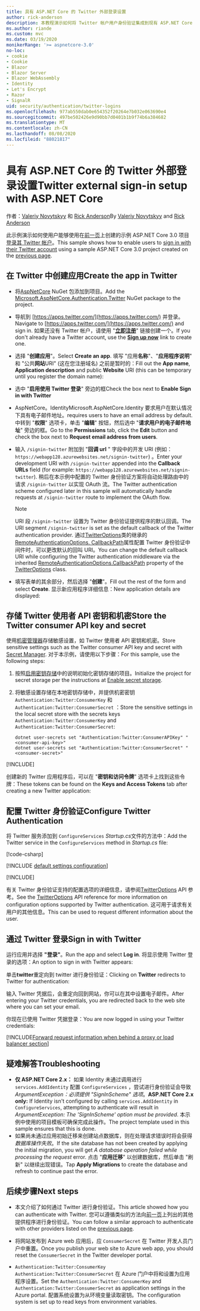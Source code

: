 ```yaml
---
title: 具有 ASP.NET Core 的 Twitter 外部登录设置
author: rick-anderson
description: 本教程演示如何将 Twitter 帐户用户身份验证集成到现有 ASP.NET Core 应用。
ms.author: riande
ms.custom: mvc
ms.date: 03/19/2020
monikerRange: '>= aspnetcore-3.0'
no-loc:
- cookie
- Cookie
- Blazor
- Blazor Server
- Blazor WebAssembly
- Identity
- Let's Encrypt
- Razor
- SignalR
uid: security/authentication/twitter-logins
ms.openlocfilehash: 977ab550dab0e654352f20264e7b032e063690e4
ms.sourcegitcommit: 497be502426e9d90bb7d0401b1b9f74b6a384682
ms.translationtype: MT
ms.contentlocale: zh-CN
ms.lasthandoff: 08/08/2020
ms.locfileid: "88021817"
---
```

# <a name="twitter-external-sign-in-setup-with-aspnet-core"></a><span data-ttu-id="58367-103">具有 ASP.NET Core 的 Twitter 外部登录设置</span><span class="sxs-lookup"><span data-stu-id="58367-103">Twitter external sign-in setup with ASP.NET Core</span></span>

<span data-ttu-id="58367-104">作者：[Valeriy Novytskyy](https://github.com/01binary) 和 [Rick Anderson](https://twitter.com/RickAndMSFT)</span><span class="sxs-lookup"><span data-stu-id="58367-104">By [Valeriy Novytskyy](https://github.com/01binary) and [Rick Anderson](https://twitter.com/RickAndMSFT)</span></span>

<span data-ttu-id="58367-105">此示例演示如何使用户能够使用在[前一页](xref:security/authentication/social/index)上创建的示例 ASP.NET Core 3.0 项目[登录其 Twitter 帐户](https://dev.twitter.com/web/sign-in/desktop-browser)。</span><span class="sxs-lookup"><span data-stu-id="58367-105">This sample shows how to enable users to [sign in with their Twitter account](https://dev.twitter.com/web/sign-in/desktop-browser) using a sample ASP.NET Core 3.0 project created on the [previous page](xref:security/authentication/social/index).</span></span>

## <a name="create-the-app-in-twitter"></a><span data-ttu-id="58367-106">在 Twitter 中创建应用</span><span class="sxs-lookup"><span data-stu-id="58367-106">Create the app in Twitter</span></span>

* <span data-ttu-id="58367-107">将[AspNetCore](https://www.nuget.org/packages/Microsoft.AspNetCore.Authentication.Twitter/3.0.0) NuGet 包添加到项目。</span><span class="sxs-lookup"><span data-stu-id="58367-107">Add the [Microsoft.AspNetCore.Authentication.Twitter](https://www.nuget.org/packages/Microsoft.AspNetCore.Authentication.Twitter/3.0.0) NuGet package to the project.</span></span>

* <span data-ttu-id="58367-108">导航到 [https://apps.twitter.com/](https://apps.twitter.com/) 并登录。</span><span class="sxs-lookup"><span data-stu-id="58367-108">Navigate to [https://apps.twitter.com/](https://apps.twitter.com/) and sign in.</span></span> <span data-ttu-id="58367-109">如果还没有 Twitter 帐户，请使用 "**[立即注册](https://twitter.com/signup)**" 链接创建一个。</span><span class="sxs-lookup"><span data-stu-id="58367-109">If you don't already have a Twitter account, use the **[Sign up now](https://twitter.com/signup)** link to create one.</span></span>

* <span data-ttu-id="58367-110">选择 "**创建应用**"。</span><span class="sxs-lookup"><span data-stu-id="58367-110">Select **Create an app**.</span></span> <span data-ttu-id="58367-111">填写 "应用**名称**"、"**应用程序说明**" 和 "公共**网站**URI" (这在您注册域名) 之前是暂时的：</span><span class="sxs-lookup"><span data-stu-id="58367-111">Fill out the **App name**, **Application description** and public **Website** URI (this can be temporary until you register the domain name):</span></span>

* <span data-ttu-id="58367-112">选中 "**启用使用 Twitter 登录**" 旁边的框</span><span class="sxs-lookup"><span data-stu-id="58367-112">Check the box next to **Enable Sign in with Twitter**</span></span>

* <span data-ttu-id="58367-113">AspNetCore。Identity</span><span class="sxs-lookup"><span data-stu-id="58367-113">Microsoft.AspNetCore.Identity</span></span> <span data-ttu-id="58367-114">要求用户在默认情况下具有电子邮件地址。</span><span class="sxs-lookup"><span data-stu-id="58367-114">requires users to have an email address by default.</span></span> <span data-ttu-id="58367-115">中转到 "**权限**" 选项卡，单击 "**编辑**" 按钮，然后选中 "**请求用户的电子邮件地址**" 旁边的框。</span><span class="sxs-lookup"><span data-stu-id="58367-115">Go to the **Permissions** tab, click the **Edit** button and check the box next to **Request email address from users**.</span></span>

* <span data-ttu-id="58367-116">输入 `/signin-twitter` 附加到 "**回调 url** " 字段中的开发 URI (例如： `https://webapp128.azurewebsites.net/signin-twitter`) 。</span><span class="sxs-lookup"><span data-stu-id="58367-116">Enter your development URI with `/signin-twitter` appended into the **Callback URLs** field (for example: `https://webapp128.azurewebsites.net/signin-twitter`).</span></span> <span data-ttu-id="58367-117">稍后在本示例中配置的 Twitter 身份验证方案将自动处理路由中的请求 `/signin-twitter` 以实现 OAuth 流。</span><span class="sxs-lookup"><span data-stu-id="58367-117">The Twitter authentication scheme configured later in this sample will automatically handle requests at `/signin-twitter` route to implement the OAuth flow.</span></span>

  > [!NOTE]
  > <span data-ttu-id="58367-118">URI 段 `/signin-twitter` 设置为 Twitter 身份验证提供程序的默认回调。</span><span class="sxs-lookup"><span data-stu-id="58367-118">The URI segment `/signin-twitter` is set as the default callback of the Twitter authentication provider.</span></span> <span data-ttu-id="58367-119">通过[TwitterOptions](/dotnet/api/microsoft.aspnetcore.authentication.twitter.twitteroptions)类的继承的[RemoteAuthenticationOptions. CallbackPath](/dotnet/api/microsoft.aspnetcore.authentication.remoteauthenticationoptions.callbackpath)属性配置 Twitter 身份验证中间件时，可以更改默认的回叫 URI。</span><span class="sxs-lookup"><span data-stu-id="58367-119">You can change the default callback URI while configuring the Twitter authentication middleware via the inherited [RemoteAuthenticationOptions.CallbackPath](/dotnet/api/microsoft.aspnetcore.authentication.remoteauthenticationoptions.callbackpath) property of the [TwitterOptions](/dotnet/api/microsoft.aspnetcore.authentication.twitter.twitteroptions) class.</span></span>

* <span data-ttu-id="58367-120">填写表单的其余部分，然后选择 "**创建**"。</span><span class="sxs-lookup"><span data-stu-id="58367-120">Fill out the rest of the form and select **Create**.</span></span> <span data-ttu-id="58367-121">显示新应用程序详细信息：</span><span class="sxs-lookup"><span data-stu-id="58367-121">New application details are displayed:</span></span>

## <a name="store-the-twitter-consumer-api-key-and-secret"></a><span data-ttu-id="58367-122">存储 Twitter 使用者 API 密钥和机密</span><span class="sxs-lookup"><span data-stu-id="58367-122">Store the Twitter consumer API key and secret</span></span>

<span data-ttu-id="58367-123">使用[机密管理器](xref:security/app-secrets)存储敏感设置，如 Twitter 使用者 API 密钥和机密。</span><span class="sxs-lookup"><span data-stu-id="58367-123">Store sensitive settings such as the Twitter consumer API key and secret with [Secret Manager](xref:security/app-secrets).</span></span> <span data-ttu-id="58367-124">对于本示例，请使用以下步骤：</span><span class="sxs-lookup"><span data-stu-id="58367-124">For this sample, use the following steps:</span></span>

1. <span data-ttu-id="58367-125">按照[启用密钥存储](xref:security/app-secrets#enable-secret-storage)中的说明初始化密钥存储的项目。</span><span class="sxs-lookup"><span data-stu-id="58367-125">Initialize the project for secret storage per the instructions at [Enable secret storage](xref:security/app-secrets#enable-secret-storage).</span></span>
1. <span data-ttu-id="58367-126">将敏感设置存储在本地密钥存储中，并提供机密密钥 `Authentication:Twitter:ConsumerKey` 和 `Authentication:Twitter:ConsumerSecret` ：</span><span class="sxs-lookup"><span data-stu-id="58367-126">Store the sensitive settings in the local secret store with the secrets keys `Authentication:Twitter:ConsumerKey` and `Authentication:Twitter:ConsumerSecret`:</span></span>

    ```dotnetcli
    dotnet user-secrets set "Authentication:Twitter:ConsumerAPIKey" "<consumer-api-key>"
    dotnet user-secrets set "Authentication:Twitter:ConsumerSecret" "<consumer-secret>"
    ```

[!INCLUDE[](~/includes/environmentVarableColon.md)]

<span data-ttu-id="58367-127">创建新的 Twitter 应用程序后，可以在 "**密钥和访问令牌**" 选项卡上找到这些令牌：</span><span class="sxs-lookup"><span data-stu-id="58367-127">These tokens can be found on the **Keys and Access Tokens** tab after creating a new Twitter application:</span></span>

## <a name="configure-twitter-authentication"></a><span data-ttu-id="58367-128">配置 Twitter 身份验证</span><span class="sxs-lookup"><span data-stu-id="58367-128">Configure Twitter Authentication</span></span>

<span data-ttu-id="58367-129">将 Twitter 服务添加到 `ConfigureServices` *Startup.cs*文件的方法中：</span><span class="sxs-lookup"><span data-stu-id="58367-129">Add the Twitter service in the `ConfigureServices` method in *Startup.cs* file:</span></span>

[!code-csharp[](~/security/authentication/social/social-code/3.x/StartupTwitter3x.cs?name=snippet&highlight=10-15)]

[!INCLUDE [default settings configuration](includes/default-settings.md)]

[!INCLUDE[](includes/chain-auth-providers.md)]

<span data-ttu-id="58367-130">有关 Twitter 身份验证支持的配置选项的详细信息，请参阅[TwitterOptions](/dotnet/api/microsoft.aspnetcore.builder.twitteroptions) API 参考。</span><span class="sxs-lookup"><span data-stu-id="58367-130">See the [TwitterOptions](/dotnet/api/microsoft.aspnetcore.builder.twitteroptions) API reference for more information on configuration options supported by Twitter authentication.</span></span> <span data-ttu-id="58367-131">这可用于请求有关用户的其他信息。</span><span class="sxs-lookup"><span data-stu-id="58367-131">This can be used to request different information about the user.</span></span>

## <a name="sign-in-with-twitter"></a><span data-ttu-id="58367-132">通过 Twitter 登录</span><span class="sxs-lookup"><span data-stu-id="58367-132">Sign in with Twitter</span></span>

<span data-ttu-id="58367-133">运行应用并选择 **"登录"**。</span><span class="sxs-lookup"><span data-stu-id="58367-133">Run the app and select **Log in**.</span></span> <span data-ttu-id="58367-134">将显示使用 Twitter 登录的选项：</span><span class="sxs-lookup"><span data-stu-id="58367-134">An option to sign in with Twitter appears:</span></span>

<span data-ttu-id="58367-135">单击**twitter**重定向到 twitter 进行身份验证：</span><span class="sxs-lookup"><span data-stu-id="58367-135">Clicking on **Twitter** redirects to Twitter for authentication:</span></span>

<span data-ttu-id="58367-136">输入 Twitter 凭据后，会重定向回到网站，你可以在其中设置电子邮件。</span><span class="sxs-lookup"><span data-stu-id="58367-136">After entering your Twitter credentials, you are redirected back to the web site where you can set your email.</span></span>

<span data-ttu-id="58367-137">你现在已使用 Twitter 凭据登录：</span><span class="sxs-lookup"><span data-stu-id="58367-137">You are now logged in using your Twitter credentials:</span></span>

[!INCLUDE[Forward request information when behind a proxy or load balancer section](includes/forwarded-headers-middleware.md)]

<!-- 
### React to cancel Authorize External sign-in
Twitter doesn't support AccessDeniedPath
Rather in the twitter setup, you can provide an External sign-in homepage. The external sign-in homepage doesn't support localhost. Tested with https://cors3.azurewebsites.net/ and that works.
-->

## <a name="troubleshooting"></a><span data-ttu-id="58367-138">疑难解答</span><span class="sxs-lookup"><span data-stu-id="58367-138">Troubleshooting</span></span>

* <span data-ttu-id="58367-139">**仅 ASP.NET Core 2.x：** 如果 Identity 未通过调用进行 `services.AddIdentity` 配置 `ConfigureServices` ，尝试进行身份验证会导致*ArgumentException：必须提供 "SignInScheme" 选项*。</span><span class="sxs-lookup"><span data-stu-id="58367-139">**ASP.NET Core 2.x only:** If Identity isn't configured by calling `services.AddIdentity` in `ConfigureServices`, attempting to authenticate will result in *ArgumentException: The 'SignInScheme' option must be provided*.</span></span> <span data-ttu-id="58367-140">本示例中使用的项目模板可确保完成此操作。</span><span class="sxs-lookup"><span data-stu-id="58367-140">The project template used in this sample ensures that this is done.</span></span>
* <span data-ttu-id="58367-141">如果尚未通过应用初始迁移来创建站点数据库，则在处理请求错误时将会获得*数据库操作失败*。</span><span class="sxs-lookup"><span data-stu-id="58367-141">If the site database has not been created by applying the initial migration, you will get *A database operation failed while processing the request* error.</span></span> <span data-ttu-id="58367-142">点击 "**应用迁移**" 以创建数据库，然后单击 "刷新" 以继续出现错误。</span><span class="sxs-lookup"><span data-stu-id="58367-142">Tap **Apply Migrations** to create the database and refresh to continue past the error.</span></span>

## <a name="next-steps"></a><span data-ttu-id="58367-143">后续步骤</span><span class="sxs-lookup"><span data-stu-id="58367-143">Next steps</span></span>

* <span data-ttu-id="58367-144">本文介绍了如何通过 Twitter 进行身份验证。</span><span class="sxs-lookup"><span data-stu-id="58367-144">This article showed how you can authenticate with Twitter.</span></span> <span data-ttu-id="58367-145">您可以遵循类似的方法向[前一页](xref:security/authentication/social/index)上列出的其他提供程序进行身份验证。</span><span class="sxs-lookup"><span data-stu-id="58367-145">You can follow a similar approach to authenticate with other providers listed on the [previous page](xref:security/authentication/social/index).</span></span>

* <span data-ttu-id="58367-146">将网站发布到 Azure web 应用后，应 `ConsumerSecret` 在 Twitter 开发人员门户中重置。</span><span class="sxs-lookup"><span data-stu-id="58367-146">Once you publish your web site to Azure web app, you should reset the `ConsumerSecret` in the Twitter developer portal.</span></span>

* <span data-ttu-id="58367-147">`Authentication:Twitter:ConsumerKey` `Authentication:Twitter:ConsumerSecret` 在 Azure 门户中将和设置为应用程序设置。</span><span class="sxs-lookup"><span data-stu-id="58367-147">Set the `Authentication:Twitter:ConsumerKey` and `Authentication:Twitter:ConsumerSecret` as application settings in the Azure portal.</span></span> <span data-ttu-id="58367-148">配置系统设置为从环境变量读取密钥。</span><span class="sxs-lookup"><span data-stu-id="58367-148">The configuration system is set up to read keys from environment variables.</span></span>
